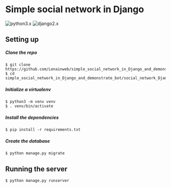 # Simple social network in Django 
![python3.x](https://img.shields.io/badge/python-3.x-brightgreen.svg) ![django2.x](https://img.shields.io/badge/%20Django-2.0.1-green.svg)

## Setting up

##### Clone the repo

```
$ git clone https://github.com/Lenainweb/simple_social_network_in_Django_and_demonstrate_bot.git
$ cd simple_social_network_in_Django_and_demonstrate_bot/social_network_Django
```

##### Initialize a virtualenv

```
$ python3 -m venv venv
$ . venv/bin/activate
```

##### Install the dependencies

```
$ pip install -r requirements.txt
```

##### Create the database

```
$ python manage.py migrate
```

## Running the server

```
$ python manage.py runserver
```
